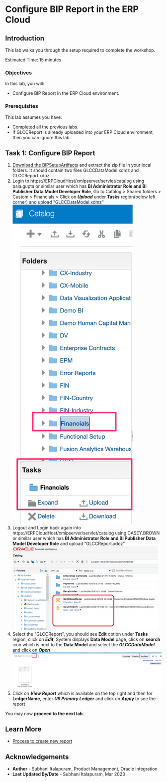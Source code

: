 # Configure BIP Report in the ERP Cloud

## Introduction

This lab walks you through the setup required to complete the workshop.

Estimated Time: 15 minutes

### Objectives
In this lab, you will:
- Configure BIP Report in the ERP Cloud environment.


### Prerequisites
This lab assumes you have:
- Completed all the previous labs.
- If GLCCReport is already uploaded into your ERP Cloud environment, then you can ignore this lab.

## Task 1: Configure BIP Report

1. [Download the BIPSetupArtifacts](https://objectstorage.us-phoenix-1.oraclecloud.com/p/Ld1_lZnuQC-R0d4nw1tkCQ5VvmzG-rXEdT9CQlWUpZGhXfw4VxGwB0B8g2CsbAKA/n/oicpm/b/oiclivelabs/o/oic3/erp-cloud/bipreport/BIPSetupArtifacts.zip) and extract the zip file in your local folders. It should contain two files GLCCDataModel.xdmz and GLCCReport.xdoz
2. Login to https://ERPCloudHost/xmlpserver/servlet/catalog using bala.gupta or similar user which has **BI Administrator Role and BI Publisher Data Model Developer Role**, Go to  Catalog &gt; Shared folders &gt; Custom &gt; Financials &gt; Click on ***Upload*** under **Tasks** region(below left corner) and upload "GLCCDataModel.xdmz"
    ![UploadModel](../images/uploadmodel.png)
3. Logout and Login back again into https://ERPCloudHost/xmlpserver/servlet/catalog using CASEY.BROWN or similar user which has **BI Administrator Role and BI Publisher Data Model Developer Role** and upload “GLCCReport.xdoz”
    ![BIPCatalog](../images/bipcatalog.png)
4. Select the "GLCCReport", you should see **Edit** option under **Tasks** region, click on ***Edit***, System displays **Data Model** page, click on **search** icon which is next to the **Data Model** and select the ***GLCCDataModel*** and click on ***Open***
    ![BIPreport](../images/bipreport.png)
5. Click on ***View Report*** which is available on the top right and then for **LedgerName**, enter ***US Primary Ledger*** and click on ***Apply*** to see the report

You may now **proceed to the next lab**.


## Learn More

* [Process to create new report](https://docs.oracle.com/en/cloud/saas/otbi/otbi-pub-design/create-and-edit-reports.html)


## Acknowledgements
* **Author** - Subhani Italapuram, Product Management, Oracle Integration
* **Last Updated By/Date** - Subhani Italapuram, Mar 2023

